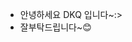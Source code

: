 - 안녕하세요 DKQ 입니다~:>
- 잘부탁드립니다~😊

<!---
dkq-k/dkq-k is a ✨ special ✨ repository because its `README.md` (this file) appears on your GitHub profile.
You can click the Preview link to take a look at your changes.
--->
